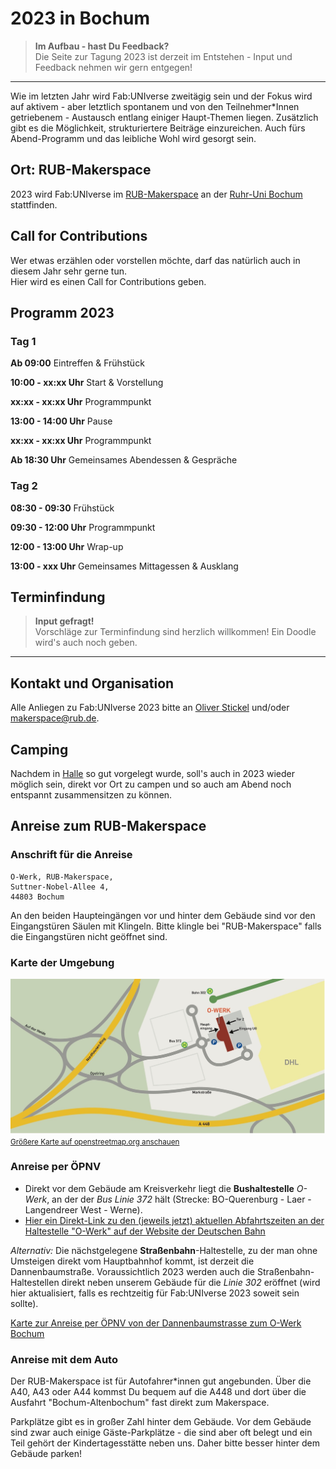 # 2023 in Bochum

>**Im Aufbau - hast Du Feedback?**  
>Die Seite zur Tagung 2023 ist derzeit im Entstehen - Input und Feedback nehmen wir gern entgegen!
---

Wie im letzten Jahr wird Fab:UNIverse zweitägig sein und der Fokus wird auf aktivem - aber letztlich spontanem und von den Teilnehmer\*Innen getriebenem - Austausch entlang einiger Haupt-Themen liegen. Zusätzlich gibt es die Möglichkeit, strukturiertere Beiträge einzureichen. Auch fürs Abend-Programm und das leibliche Wohl wird gesorgt sein. 


## Ort: RUB-Makerspace

2023 wird Fab:UNIverse im [RUB-Makerspace](https://makerspace.rub.de) an der [Ruhr-Uni Bochum](www.rub.de) stattfinden.

## Call for Contributions

Wer etwas erzählen oder vorstellen möchte, darf das natürlich auch in diesem Jahr sehr gerne tun.  
Hier wird es einen Call for Contributions geben.


## Programm 2023

### Tag 1

**Ab 09:00**			Eintreffen & Frühstück

**10:00 - xx:xx Uhr**	Start & Vorstellung

**xx:xx - xx:xx Uhr**	Programmpunkt

**13:00 - 14:00 Uhr**	Pause

**xx:xx - xx:xx Uhr**	Programmpunkt 

**Ab 18:30 Uhr**		Gemeinsames Abendessen & Gespräche

### Tag 2

**08:30 - 09:30**		Frühstück

**09:30 - 12:00 Uhr**	Programmpunkt

**12:00 - 13:00 Uhr**	Wrap-up

**13:00 - xxx Uhr**		Gemeinsames Mittagessen & Ausklang

## Terminfindung

>**Input gefragt!**  
>Vorschläge zur Terminfindung sind herzlich willkommen! Ein Doodle wird's auch noch geben.
---

## Kontakt und Organisation

Alle Anliegen zu Fab:UNIverse 2023 bitte an [Oliver Stickel](https://einrichtungen.ruhr-uni-bochum.de/de/oliver-stickel) und/oder [makerspace@rub.de](makerspace@rub.de).


## Camping

Nachdem in [Halle](2022.md) so gut vorgelegt wurde, soll's auch in 2023 wieder möglich sein, direkt vor Ort zu campen und so auch am Abend noch entspannt zusammensitzen zu können. 

## Anreise zum RUB-Makerspace

### Anschrift für die Anreise

    O-Werk, RUB-Makerspace,   
    Suttner-Nobel-Allee 4,  
    44803 Bochum

An den beiden Haupteingängen vor und hinter dem Gebäude sind vor den Eingangstüren Säulen mit Klingeln. Bitte klingle bei "RUB-Makerspace" falls die Eingangstüren nicht geöffnet sind.

### Karte der Umgebung

![Karte O-Werk und Umgebung](images/anreise-rub-makerspace.jpg)
<small><a href="https://www.openstreetmap.org/#map=19/51.46539/7.25983">Größere Karte auf openstreetmap.org anschauen</a></small>

### Anreise per ÖPNV  

- Direkt vor dem Gebäude am Kreisverkehr liegt die **Bushaltestelle** *O-Werk*, an der der *Bus Linie 372* hält (Strecke: BO-Querenburg - Laer - Langendreer West - Werne). 
- [Hier ein Direkt-Link zu den (jeweils jetzt) aktuellen Abfahrtszeiten an der Haltestelle "O-Werk" auf der Website der Deutschen Bahn](https://reiseauskunft.bahn.de/bin/bhftafel.exe/dn?ld=4329&country=DEU&protocol=https:&rt=1&input=O-Werk,%20Bochum%23375967&boardType=dep&time=actual&productsFilter=1111110001&start=yes&)

*Alternativ:* Die nächstgelegene **Straßenbahn**-Haltestelle, zu der man ohne Umsteigen direkt vom Hauptbahnhof kommt, ist derzeit die Dannenbaumstraße. Voraussichtlich 2023 werden auch die Straßenbahn-Haltestellen direkt neben unserem Gebäude für die *Linie 302* eröffnet (wird hier aktualisiert, falls es rechtzeitig für Fab:UNIverse 2023 soweit sein sollte).

[Karte zur Anreise per ÖPNV von der Dannenbaumstrasse zum O-Werk Bochum](https://git.noc.rub.de/makerspace/website/-/raw/main/docs/medien/anreise-oepnv.jpg)

### Anreise mit dem Auto

Der RUB-Makerspace ist für Autofahrer\*innen gut angebunden. Über die A40, A43 oder A44 kommst Du bequem auf die A448 und dort über die Ausfahrt "Bochum-Altenbochum" fast direkt zum Makerspace. 

Parkplätze gibt es in großer Zahl hinter dem Gebäude. Vor dem Gebäude sind zwar auch einige Gäste-Parkplätze - die sind aber oft belegt und ein Teil gehört der Kindertagesstätte neben uns. Daher bitte besser hinter dem Gebäude parken!
